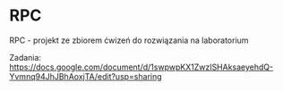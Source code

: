 # RPC
RPC - projekt ze zbiorem ćwizeń do rozwiązania na laboratorium

Zadania:
https://docs.google.com/document/d/1swpwpKX1ZwzISHAksaeyehdQ-Yvmnq94JhJBhAoxjTA/edit?usp=sharing




